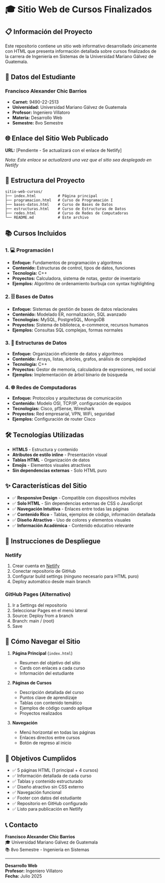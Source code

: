 # 🎓 Sitio Web de Cursos Finalizados

## 📋 Información del Proyecto

Este repositorio contiene un sitio web informativo desarrollado únicamente con HTML que presenta información detallada sobre cursos finalizados de la carrera de Ingeniería en Sistemas de la Universidad Mariano Gálvez de Guatemala.

## 👤 Datos del Estudiante

### Francisco Alexander Chic Barrios
- **Carnet:** 9490-22-2513
- **Universidad:** Universidad Mariano Gálvez de Guatemala
- **Profesor:** Ingeniero Villatoro
- **Materia:** Desarrollo Web
- **Semestre:** 8vo Semestre

## 🌐 Enlace del Sitio Web Publicado

**URL:** [Pendiente - Se actualizará con el enlace de Netlify]

*Nota: Este enlace se actualizará una vez que el sitio sea desplegado en Netlify*

## 📁 Estructura del Proyecto

```
sitio-web-cursos/
├── index.html          # Página principal
├── programacion.html   # Curso de Programación I
├── bases-datos.html    # Curso de Bases de Datos
├── estructuras.html    # Curso de Estructuras de Datos
├── redes.html          # Curso de Redes de Computadoras
└── README.md           # Este archivo
```

## 📚 Cursos Incluidos

### 1. **💻 Programación I**
- **Enfoque:** Fundamentos de programación y algoritmos
- **Contenido:** Estructuras de control, tipos de datos, funciones
- **Tecnología:** C++
- **Proyectos:** Calculadora, sistema de notas, gestor de inventario
- **Ejemplos:** Algoritmo de ordenamiento burbuja con syntax highlighting

### 2. **🗄️ Bases de Datos** 
- **Enfoque:** Sistemas de gestión de bases de datos relacionales
- **Contenido:** Modelado ER, normalización, SQL avanzado
- **Tecnologías:** MySQL, PostgreSQL, MongoDB
- **Proyectos:** Sistema de biblioteca, e-commerce, recursos humanos
- **Ejemplos:** Consultas SQL complejas, formas normales

### 3. **🔗 Estructuras de Datos**
- **Enfoque:** Organización eficiente de datos y algoritmos
- **Contenido:** Arrays, listas, árboles, grafos, análisis de complejidad
- **Tecnología:** C++
- **Proyectos:** Gestor de memoria, calculadora de expresiones, red social
- **Ejemplos:** Implementación de árbol binario de búsqueda

### 4. **🌐 Redes de Computadoras**
- **Enfoque:** Protocolos y arquitecturas de comunicación
- **Contenido:** Modelo OSI, TCP/IP, configuración de equipos
- **Tecnologías:** Cisco, pfSense, Wireshark
- **Proyectos:** Red empresarial, VPN, WiFi, seguridad
- **Ejemplos:** Configuración de router Cisco

## 🛠️ Tecnologías Utilizadas

- **HTML5** - Estructura y contenido
- **Atributos de estilo inline** - Presentación visual
- **Tablas HTML** - Organización de datos
- **Emojis** - Elementos visuales atractivos
- **Sin dependencias externas** - Solo HTML puro

## ✨ Características del Sitio

- ✅ **Responsive Design** - Compatible con dispositivos móviles
- ✅ **Solo HTML** - Sin dependencias externas de CSS o JavaScript
- ✅ **Navegación Intuitiva** - Enlaces entre todas las páginas
- ✅ **Contenido Rico** - Tablas, ejemplos de código, información detallada
- ✅ **Diseño Atractivo** - Uso de colores y elementos visuales
- ✅ **Información Académica** - Contenido educativo relevante

## 🚀 Instrucciones de Despliegue

### Netlify
1. Crear cuenta en [Netlify](https://www.netlify.com)
2. Conectar repositorio de GitHub
3. Configurar build settings (ninguno necesario para HTML puro)
4. Deploy automático desde main branch

### GitHub Pages (Alternativo)
1. Ir a Settings del repositorio
2. Seleccionar Pages en el menú lateral
3. Source: Deploy from a branch
4. Branch: main / (root)
5. Save

## 📖 Cómo Navegar el Sitio

1. **Página Principal** (`index.html`)
   - Resumen del objetivo del sitio
   - Cards con enlaces a cada curso
   - Información del estudiante

2. **Páginas de Cursos**
   - Descripción detallada del curso
   - Puntos clave de aprendizaje
   - Tablas con contenido temático
   - Ejemplos de código cuando aplique
   - Proyectos realizados

3. **Navegación**
   - Menú horizontal en todas las páginas
   - Enlaces directos entre cursos
   - Botón de regreso al inicio

## 🎯 Objetivos Cumplidos

- ✅ 5 páginas HTML (1 principal + 4 cursos)
- ✅ Información detallada de cada curso
- ✅ Tablas y contenido estructurado
- ✅ Diseño atractivo sin CSS externo
- ✅ Navegación funcional
- ✅ Footer con datos del estudiante
- ✅ Repositorio en GitHub configurado
- ✅ Listo para publicación en Netlify


## 📞 Contacto

**Francisco Alexander Chic Barrios**  
🎓 Universidad Mariano Gálvez de Guatemala  
📚 8vo Semestre - Ingeniería en Sistemas  

---

**Desarrollo Web**  
**Profesor:** Ingeniero Villatoro  
**Fecha:** Julio 2025